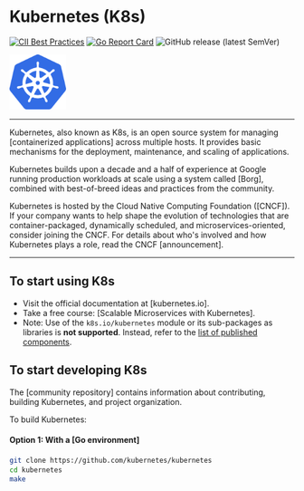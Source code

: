 # Kubernetes (K8s)

[![CII Best Practices](https://bestpractices.coreinfrastructure.org/projects/569/badge)](https://bestpractices.coreinfrastructure.org/projects/569)
[![Go Report Card](https://goreportcard.com/badge/github.com/kubernetes/kubernetes)](https://goreportcard.com/report/github.com/kubernetes/kubernetes)
![GitHub release (latest SemVer)](https://img.shields.io/github/v/release/kubernetes/kubernetes?sort=semver)

<img src="https://github.com/kubernetes/kubernetes/raw/master/logo/logo.png" width="100">

----

Kubernetes, also known as K8s, is an open source system for managing [containerized applications]
across multiple hosts. It provides basic mechanisms for the deployment, maintenance,
and scaling of applications.

Kubernetes builds upon a decade and a half of experience at Google running
production workloads at scale using a system called [Borg],
combined with best-of-breed ideas and practices from the community.

Kubernetes is hosted by the Cloud Native Computing Foundation ([CNCF]).
If your company wants to help shape the evolution of
technologies that are container-packaged, dynamically scheduled,
and microservices-oriented, consider joining the CNCF.
For details about who's involved and how Kubernetes plays a role,
read the CNCF [announcement].

----

## To start using K8s

- Visit the official documentation at [kubernetes.io].
- Take a free course: [Scalable Microservices with Kubernetes].
- Note: Use of the `k8s.io/kubernetes` module or its sub-packages as libraries is **not supported**.
  Instead, refer to the [list of published components](https://git.k8s.io/kubernetes/staging/README.md).

## To start developing K8s

The [community repository] contains information about contributing, building Kubernetes, and project organization.

To build Kubernetes:

#### Option 1: With a [Go environment]

```bash
git clone https://github.com/kubernetes/kubernetes
cd kubernetes
make
